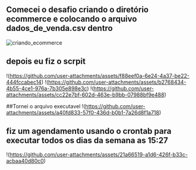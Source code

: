## Comecei o desafio criando o diretório ecommerce e colocando o arquivo dados_de_venda.csv dentro 
![criando_ecommerce](https://github.com/user-attachments/assets/4325b24a-eaf5-4f7c-bc20-9731bae28da9)

## depois eu fiz o scrpit 

!(https://github.com/user-attachments/assets/f88eef0a-6e24-4a37-be22-444fccabec14)
!(https://github.com/user-attachments/assets/b2768434-4b55-4ce1-976a-7b305e898e3c)
!(https://github.com/user-attachments/assets/cc22e7bf-602d-463e-b9bb-07988bf9e488)

##Tornei o arquivo executavel 
!(https://github.com/user-attachments/assets/a40fd833-57f0-436d-b0b1-7a26d8f1a718)

## fiz um agendamento usando o crontab para executar todos os dias da semana as 15:27
!(https://github.com/user-attachments/assets/21a66519-a1d6-426f-b33c-acbaa40d80c0)


